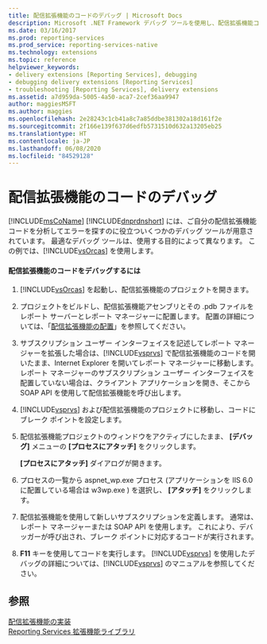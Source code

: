 ```yaml
---
title: 配信拡張機能のコードのデバッグ | Microsoft Docs
description: Microsoft .NET Framework デバッグ ツールを使用し、配信拡張機能コードを分析し、その中でエラーを見つける方法について説明します。
ms.date: 03/16/2017
ms.prod: reporting-services
ms.prod_service: reporting-services-native
ms.technology: extensions
ms.topic: reference
helpviewer_keywords:
- delivery extensions [Reporting Services], debugging
- debugging delivery extensions [Reporting Services]
- troubleshooting [Reporting Services], delivery extensions
ms.assetid: a7d959da-5005-4a50-aca7-2cef36aa9947
author: maggiesMSFT
ms.author: maggies
ms.openlocfilehash: 2e28243c1cb41a8c7a85ddbe381302a18d161f2e
ms.sourcegitcommit: 2f166e139f637d6edfb5731510d632a13205eb25
ms.translationtype: HT
ms.contentlocale: ja-JP
ms.lasthandoff: 06/08/2020
ms.locfileid: "84529128"
---
```

# <a name="debugging-delivery-extension-code"></a>配信拡張機能のコードのデバッグ
  [!INCLUDE[msCoName](../../../includes/msconame-md.md)] [!INCLUDE[dnprdnshort](../../../includes/dnprdnshort-md.md)] には、ご自分の配信拡張機能コードを分析してエラーを探すのに役立ついくつかのデバッグ ツールが用意されています。 最適なデバッグ ツールは、使用する目的によって異なります。 この例では、[!INCLUDE[vsOrcas](../../../includes/vsorcas-md.md)] を使用します。  
  
#### <a name="to-debug-your-delivery-extension-code"></a>配信拡張機能のコードをデバッグするには  
  
1.  [!INCLUDE[vsOrcas](../../../includes/vsorcas-md.md)] を起動し、配信拡張機能のプロジェクトを開きます。  
  
2.  プロジェクトをビルドし、配信拡張機能アセンブリとその .pdb ファイルをレポート サーバーとレポート マネージャーに配置します。 配置の詳細については、「[配信拡張機能の配置](../../../reporting-services/extensions/delivery-extension/deploying-a-delivery-extension.md)」を参照してください。  
  
3.  サブスクリプション ユーザー インターフェイスを記述してレポート マネージャーを拡張した場合は、[!INCLUDE[vsprvs](../../../includes/vsprvs-md.md)] で配信拡張機能のコードを開いたまま、Internet Explorer を開いてレポート マネージャーに移動します。 レポート マネージャーのサブスクリプション ユーザー インターフェイスを配置していない場合は、クライアント アプリケーションを開き、そこから SOAP API を使用して配信拡張機能を呼び出します。  
  
4.  [!INCLUDE[vsprvs](../../../includes/vsprvs-md.md)] および配信拡張機能のプロジェクトに移動し、コードにブレーク ポイントを設定します。  
  
5.  配信拡張機能プロジェクトのウィンドウをアクティブにしたまま、 **[デバッグ]** メニューの **[プロセスにアタッチ]** をクリックします。  
  
     **[プロセスにアタッチ]** ダイアログが開きます。  
  
6.  プロセスの一覧から aspnet_wp.exe プロセス (アプリケーションを IIS 6.0 に配置している場合は w3wp.exe ) を選択し、 **[アタッチ]** をクリックします。  
  
7.  配信拡張機能を使用して新しいサブスクリプションを定義します。 通常は、レポート マネージャーまたは SOAP API を使用します。 これにより、デバッガーが呼び出され、ブレーク ポイントに対応するコードが実行されます。  
  
8.  **F11** キーを使用してコードを実行します。 [!INCLUDE[vsprvs](../../../includes/vsprvs-md.md)] を使用したデバッグの詳細については、[!INCLUDE[vsprvs](../../../includes/vsprvs-md.md)] のマニュアルを参照してください。  
  
## <a name="see-also"></a>参照  
 [配信拡張機能の実装](../../../reporting-services/extensions/delivery-extension/implementing-a-delivery-extension.md)   
 [Reporting Services 拡張機能ライブラリ](../../../reporting-services/extensions/reporting-services-extension-library.md)  
  
  
